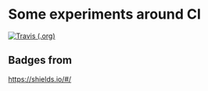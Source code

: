 # Some experiments around CI

[![Travis (.org)](https://img.shields.io/travis/wrotki/citest2.svg)](https://github.com/wrotki/citest2)

## Badges from 

https://shields.io/#/

